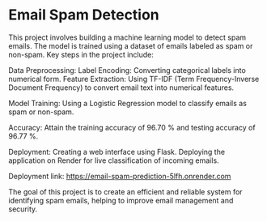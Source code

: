 # Email Spam Detection
This project involves building a machine learning model to detect spam emails. The model is trained using a dataset of emails labeled as spam or non-spam. Key steps in the project include:

Data Preprocessing:
Label Encoding: Converting categorical labels into numerical form.
Feature Extraction: Using TF-IDF (Term Frequency-Inverse Document Frequency) to convert email text into numerical features.

Model Training:
Using a Logistic Regression model to classify emails as spam or non-spam.

Accuracy:
Attain the training accuracy of 96.70 %  and  testing accuracy of 96.77 %.

Deployment:
Creating a web interface using Flask.
Deploying the application on Render for live classification of incoming emails.

Deployment link: https://email-spam-prediction-5lfh.onrender.com

The goal of this project is to create an efficient and reliable system for identifying spam emails, helping to improve email management and security.

